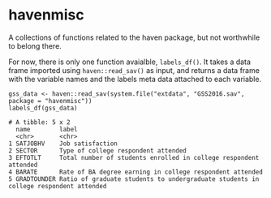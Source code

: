 # havenmisc
A collections of functions related to the haven package, but not worthwhile to belong there.

For now, there is only one function avaialble, `labels_df()`. It takes a data frame imported using `haven::read_sav()` as input, and returns a data frame with the variable names and the labels meta data attached to each variable. 

    gss_data <- haven::read_sav(system.file("extdata", "GSS2016.sav", package = "havenmisc"))
    labels_df(gss_data)
    
    # A tibble: 5 x 2
      name        label                                                                              
      <chr>       <chr>                                                                              
    1 SATJOBHV    Job satisfaction                                                                   
    2 SECTOR      Type of college respondent attended                                                
    3 EFTOTLT     Total number of students enrolled in college respondent attended                   
    4 BARATE      Rate of BA degree earning in college respondent attended                           
    5 GRADTOUNDER Ratio of graduate students to undergraduate students in college respondent attended